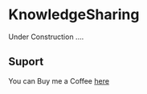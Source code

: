 # KnowledgeSharing

Under Construction ....

## Suport
You can Buy me a Coffee [here](buymeacoffee.com/NafisiAslH)
